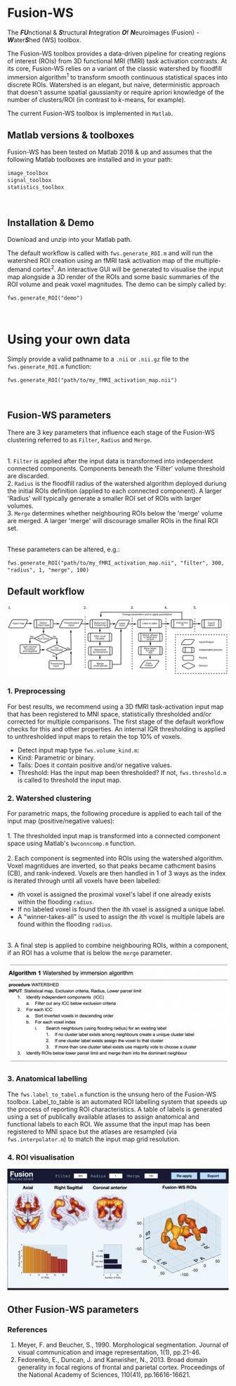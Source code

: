 # Fusion-WS

The ***FU***nctional & ***S***tructural ***I***ntegration ***O***f ***N***euroimages (Fusion) - ***W***ater***S***hed (WS) toolbox.

The Fusion-WS toolbox provides a data-driven pipeline for creating regions of interest (ROIs) from 3D functional MRI (fMRI) task activation contrasts. At its core, Fusion-WS relies on a variant of the classic watershed by floodfill immersion algorithm<sup>1</sup> to transform smooth continuous statistical spaces into discrete ROIs. Watershed is an elegant, but naive, deterministic approach that doesn't assume spatial gaussianity or require apriori knowledge of the number of clusters/ROI (in contrast to *k*-means, for example).

The current Fusion-WS toolbox is implemented in `Matlab`.
<br>

## Matlab versions & toolboxes
Fusion-WS has been tested on Matlab 2018 & up and assumes that the following Matlab toolboxes are installed and in your path:
```
image_toolbox
signal_toolbox
statistics_toolbox
```
<br>

## Installation & Demo
Download and unzip into your Matlab path. 
<br>

The default workflow is called with `fws.generate_ROI.m` and will run the watershed ROI creation using an fMRI task activation map of the multiple-demand cortex<sup>2</sup>. An interactive GUI will be generated to visualise the input map alongside a 3D render of the ROIs and some basic summaries of the ROI volume and peak voxel magnitudes. The demo can be simply called by:

```
fws.generate_ROI("demo")
```
<br>


# Using your own data
Simply provide a valid pathname to a `.nii` or `.nii.gz` file to the `fws.generate_ROI.m` function:
```
fws.generate_ROI("path/to/my_fMRI_activation_map.nii")
```
<br>

## Fusion-WS parameters
There are 3 key parameters that influence each stage of the Fusion-WS clustering referred to as `Filter`, `Radius` and `Merge`.

<br>1. `Filter` is applied after the input data is transformed into independent connected components. Components beneath the 'Filter' volume threshold are discarded.
<br>2. `Radius` is the floodfill radius of the watershed algorithm deployed duriung the initial ROIs definition (applied to each connected component). A larger 'Radius' will typically generate a smaller ROI set of ROIs with larger volumes. 
<br>3. `Merge` determines whether neighbouring ROIs below the 'merge' volume are merged. A larger 'merge' will discourage smaller ROIs in the final ROI set.  

<br>These parameters can be altered, e.g.: 

```
fws.generate_ROI("path/to/my_fMRI_activation_map.nii", "filter", 300, "radius", 1, "merge", 100)
```

## Default workflow
![](images/workflow.png)<br>

### 1. Preprocessing
For best results, we recommend using a 3D fMRI task-activation input map that has been registered to MNI space, statistically thresholded and/or corrected for multiple comparisons. The first stage of the default workflow checks for this and other properties. An internal IQR thresholding is applied to unthresholded input maps to retain the top 10% of voxels. 

- Detect input map type `fws.volume_kind.m`:
- Kind: Parametric or binary. 
- Tails: Does it contain positive and/or negative values.
- Threshold: Has the input map been thresholded? If not, `fws.threshold.m` is called to threshold the input map.

### 2. Watershed clustering
For parametric maps, the following procedure is applied to each tail of the input map (positive/negative values):<br>
<br>1. The thresholded input map is transformed into a connected component space using Matlab's `bwconncomp.m` function.<br>
<br>2. Each component is segmented into ROIs using the watershed algorithm. Voxel magntidues are inverted, so that peaks became cathcment basins (CB), and rank-indexed. Voxels are then handled in 1 of 3 ways as the index is iterated through until all voxels have been labelled:<br>
- *i*th voxel is assigned the proximal voxel's label if one already exists within the flooding `radius`.
- If no labeled voxel is found then the *i*th voxel is assigned a unique label. 
- A "winner-takes-all" is used to assign the *i*th voxel is multiple labels are found within the flooding `radius`.

<br>3. A final step is applied to combine neighbouring ROIs, within a component, if an ROI has a volume that is below the `merge` parameter.<br>

![](images/watershed_algorithm.png)<br>


### 3. Anatomical labelling
The `fws.label_to_tabel.m` function is the unsung hero of the Fusion-WS toolbox. Label_to_table is an automated ROI labelling system that speeds up the process of reporting ROI characteristics. A table of labels is generated using a set of publically available atlases to assign anatomical and functional labels to each ROI. We assume that the input map has been registered to MNI space but the atlases are resampled (via `fws.interpolator.m`) to match the input map grid resolution.

### 4. ROI visualisation

![](images/gui.png)<br>

## Other Fusion-WS parameters

### References
1. Meyer, F. and Beucher, S., 1990. Morphological segmentation. Journal of visual communication and image representation, 1(1), pp.21-46.
2. Fedorenko, E., Duncan, J. and Kanwisher, N., 2013. Broad domain generality in focal regions of frontal and parietal cortex. Proceedings of the National Academy of Sciences, 110(41), pp.16616-16621.
